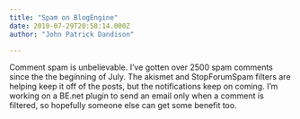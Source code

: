 ```yaml
---
title: "Spam on BlogEngine"
date: 2010-07-29T20:58:14.000Z
author: "John Patrick Dandison"

---
```


Comment spam is unbelievable. I’ve gotten over 2500 spam comments since the the beginning of July. The akismet and StopForumSpam filters are helping keep it off of the posts, but the notifications keep on coming. I’m working on a BE.net plugin to send an email only when a comment is filtered, so hopefully someone else can get some benefit too.
